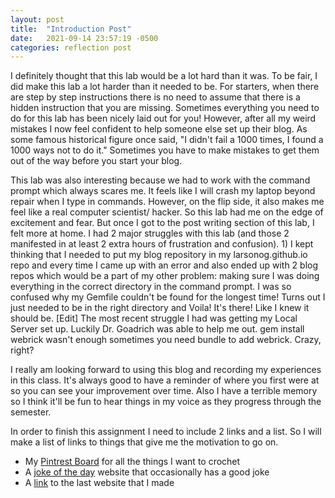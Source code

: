 ```yaml
---
layout: post
title:  "Introduction Post"
date:   2021-09-14 23:57:19 -0500
categories: reflection post
---
```

I definitely thought that this lab would be a lot hard than it was. To be fair, I did make this lab a lot harder than it needed to be. For starters, when there are step by step instructions there is no need to assume that there is a hidden instruction that you are missing. Sometimes everything you need to do for this lab has been nicely laid out for you! However, after all my weird mistakes I now feel confident to help someone else set up their blog. As some famous historical figure once said, "I didn't fail a 1000 times, I found a 1000 ways not to do it." Sometimes you have to make mistakes to get them out of the way before you start your blog.

This lab was also interesting because we had to work with the command prompt which always scares me. It feels like I will crash my laptop beyond repair when I type in commands. However, on the flip side, it also makes me feel like a real computer scientist/ hacker. So this lab had me on the edge of excitement and fear. But once I got to the post writing section of this lab, I felt more at home. I had 2 major struggles with this lab (and those 2 manifested in at least 2 extra hours of frustration and confusion). 1) I kept thinking that I needed to put my blog repository in my larsonog.github.io repo and every time I came up with an error and also ended up with 2 blog repos which would be a part of my other problem: making sure I was doing everything in the correct directory in the command prompt. I was so confused why my Gemfile couldn't be found for the longest time! Turns out I just needed to be in the right directory and Voila! It's there! Like I knew it should be. [Edit] The most recent struggle I had was getting my Local Server set up. Luckily Dr. Goadrich was able to help me out. gem install webrick wasn't enough sometimes you need bundle to add webrick. Crazy, right?

I really am looking forward to using this blog and recording my experiences in this class. It's always good to have a reminder of where you first were at so you can see your improvement over time. Also I have a terrible memory so I think it'll be fun to hear things in my voice as they progress through the semester.

In order to finish this assignment I need to include 2 links and a list. So I will make a list of links to things that give me the motivation to go on.

- My [Pintrest Board][Pintrest-Board] for all the things I want to crochet
- A [joke of the day][joke] website that occasionally has a good joke
- A [link][lab2website] to the last website that I made

[Pintrest-Board]: https://pin.it/6LQ6CL7
[joke]: https://www.ajokeaday.com/
[lab2website]: https://larsonog.github.io/csci340lab2

